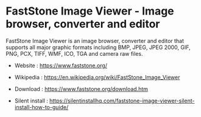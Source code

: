 # FastStone Image Viewer - Image browser, converter and editor

FastStone Image Viewer is an image browser, converter and editor that
supports all major graphic formats including BMP, JPEG, JPEG 2000, GIF,
PNG, PCX, TIFF, WMF, ICO, TGA and camera raw files. 

* Website : https://www.faststone.org/
* Wikipedia : https://en.wikipedia.org/wiki/FastStone_Image_Viewer

* Download : https://www.faststone.org/download.htm
* Silent install : https://silentinstallhq.com/faststone-image-viewer-silent-install-how-to-guide/
